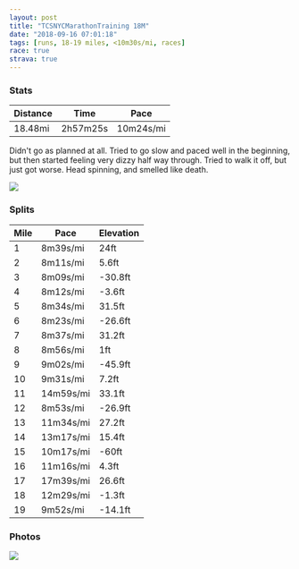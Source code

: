 ```yaml
---
layout: post
title: "TCSNYCMarathonTraining 18M"
date: "2018-09-16 07:01:18"
tags: [runs, 18-19 miles, <10m30s/mi, races]
race: true
strava: true
---
```


### Stats

| Distance | Time | Pace |
|----------|------|------|
|18.48mi|2h57m25s|10m24s/mi|

Didn't go as planned at all. Tried to go slow and paced well in the beginning, but then started feeling very dizzy half way through. Tried to walk it off, but just got worse. Head spinning, and smelled like death.

<img src='https://maps.googleapis.com/maps/api/staticmap?maptype=roadmap&path=enc:km~wF`jkbMuFaAaEoG}A`BzAxFiArB_MmGmEvFeArLhCtCnEuGjJBlCfInE~CfDxJjJdFhE~GbHbAhGtNpFzB`Lw@fItK|Ix@nRfYdQdBjDrHnLnFvO~P|D_AxEwJW{F}MeK`@qM}K{O_FoBcHv@cGaJwO}DgQ}NoAmEEoIcBuCgY}QcL_BmHxAuLyLqLu@}FeHsAdArA|G}@zAiIkFmEZ{CxFo@tK|CzBvC{F~JOtN|WvKpHdEbGrHlBhIhOrP^dJdKtJzAlQfXfQxAnChHjNbHvLvN`Ed@nGsJb@wEs@kBiNwIWeFnA_D_AoFwgAqz@g@eG}ZwSuLmBaHnBiMmMkL{@yF}GkAjArAzGmAlBuHwFgEF{C`Gw@rK~CvBlDeHfJM~ChIxExDbBxHdN|I|BxEbHjAjJtQlR`@tIrKbHn@hUrYtMD|ClIzOtHnKlNlFMdFeK{@eG_NyJl@uNgFoDyB_G{FqD}Hl@}EoHsP_EwGsHqEcBsCyDe@kNuDaEoZoRqQz@aNkMoJWu@fC&key=AIzaSyC1MId7bFpkLXNAaYhBSTb8jLyiSqzbDtM&size=800x800&markers=color:yellow|label:S|40.79334,-73.95505&markers=color:green|label:F|40.79445999999996,-73.95565000000008'>

### Splits

| Mile | Pace | Elevation |
|------|------|-----------|
|1|8m39s/mi|24ft|
|2|8m11s/mi|5.6ft|
|3|8m09s/mi|-30.8ft|
|4|8m12s/mi|-3.6ft|
|5|8m34s/mi|31.5ft|
|6|8m23s/mi|-26.6ft|
|7|8m37s/mi|31.2ft|
|8|8m56s/mi|1ft|
|9|9m02s/mi|-45.9ft|
|10|9m31s/mi|7.2ft|
|11|14m59s/mi|33.1ft|
|12|8m53s/mi|-26.9ft|
|13|11m34s/mi|27.2ft|
|14|13m17s/mi|15.4ft|
|15|10m17s/mi|-60ft|
|16|11m16s/mi|4.3ft|
|17|17m39s/mi|26.6ft|
|18|12m29s/mi|-1.3ft|
|19|9m52s/mi|-14.1ft|

### Photos
<img src='https://dgtzuqphqg23d.cloudfront.net/QAArWDCgDlKBDVahX3_toIeXnBW2EiI45NFSoIJG_-I-768x575.jpg'>
